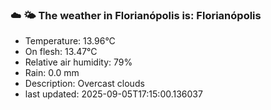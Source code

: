 ### ☁️ 🌤️  The weather in Florianópolis is: Florianópolis

- Temperature: 13.96°C
- On flesh: 13.47°C
- Relative air humidity: 79%
- Rain: 0.0 mm
- Description: Overcast clouds
- last updated: 2025-09-05T17:15:00.136037
